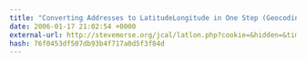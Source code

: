 ```yaml
---
title: "Converting Addresses to LatitudeLongitude in One Step (Geocoding)"
date: 2006-01-17 21:02:54 +0000
external-url: http://stevemorse.org/jcal/latlon.php?cookie=&hidden=&time=1137531847967&address=5457%2BMaple%2BRidge%2BCt&city=Minnetonka&state=mn&zip=55343&country=US
hash: 76f0453df507db93b4f717a0d5f3f84d
---
```



